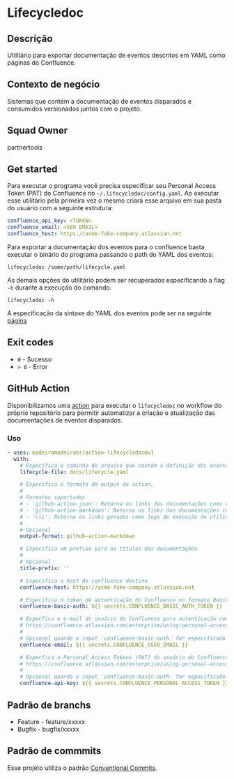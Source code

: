 # Lifecycledoc

## Descrição 

Utilitário para exportar documentação de eventos descritos em YAML como páginas do Confluence.

## Contexto de negócio

Sistemas que contém a documentação de eventos disparados e consumidos versionados juntos com o projeto.

## Squad Owner

partnertools

## Get started

Para executar o programa você precisa especificar seu Personal Access Token (PAT) do Confluence no `~/.lifecycledoc/config.yaml`. Ao executar esse utilitário pela primeira vez o mesmo criará esse arquivo em sua pasta do usuário com a seguinte estrutura:

```yaml
confluence_api_key: <TOKEN>
confluence_email: <SEU EMAIL>
confluence_host: https://acme-fake-company.atlassian.net
```

Para exportar a documentação dos eventos para o confluence basta executar o binário do programa passando o path do YAML dos eventos:
```
lifecycledoc /some/path/lifecycle.yaml
```

As demais opções do utilitário podem ser recuperados especificando a flag `-h` durante a execução do comando:
```
lifecycledoc -h
```

A especificação da sintaxe do YAML dos eventos pode ser na seguinte [página](pkg/schema/parser/yaml)

## Exit codes

* `0` - Sucesso
* `> 0` - Error

## GitHub Action
Disponibilizamos uma [action](action.yaml) para executar o `lifecycledoc` no workflow do próprio repositório para permitir automatizar a criação e atualização das documentações de eventos disparados.

### Uso
```yaml
- uses: madeiramadeirabr/action-lifecycledoc@v1
  with:
    # Especifica o caminho do arquivo que contém a definição dos eventos da aplicação
    lifecycle-file: docs/lifecycle.yaml

    # Especifica o formato do output da action.
    #
    # Formatos suportados
    # - 'github-action-json': Retorna os links das documentações como um array disponível no output `links`
    # - 'github-action-markdown': Retorna os links das documentações como um Markdown no resumo do Job do Workflow
    # - 'cli': Retorna os links gerados como logs de execução do utilitário no resumo do Job do Workflow'
    #
    # Opcional
    output-format: github-action-markdown

    # Especifica um prefixo para os títulos das documentações
    #
    # Opcional
    title-prefix: ''

    # Especifica o host do confluence destino
    confluence-host: https://acme-fake-company.atlassian.net

    # Especifica o token de autenticação do Confluence no formato Basic Auth
    confluence-basic-auth: ${{ secrets.CONFLUENCE_BASIC_AUTH_TOKEN }}

    # Especfica o e-mail do usuário do Confluence para autenticação com Personal Access Tokens (PAT)
    # https://confluence.atlassian.com/enterprise/using-personal-access-tokens-1026032365.html
    #
    # Opcional quando o input `confluence-basic-auth` for especificado
    confluence-email: ${{ secrets.CONFLUENCE_USER_EMAIL }}

    # Especfica o Personal Access Tokens (PAT) do usuário do Confluence
    # https://confluence.atlassian.com/enterprise/using-personal-access-tokens-1026032365.html
    #
    # Opcional quando o input `confluence-basic-auth` for especificado
    confluence-api-key: ${{ secrets.CONFLUENCE_PERSONAL_ACCESS_TOKEN }}
```

## Padrão de branchs

* Feature - feature/xxxxx
* Bugfix - bugfix/xxxxx

## Padrão de commmits

Esse projeto utiliza o padrão [Conventional Commits](https://www.conventionalcommits.org/en/v1.0.0/).